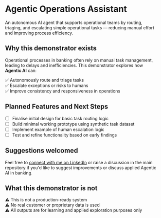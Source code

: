 # Agentic Operations Assistant

An autonomous AI agent that supports operational teams by routing, triaging, and escalating simple operational tasks — reducing manual effort and improving process efficiency.

## Why this demonstrator exists

Operational processes in banking often rely on manual task management, leading to delays and inefficiencies. This demonstrator explores how **Agentic AI** can:

✅ Autonomously route and triage tasks  
✅ Escalate exceptions or risks to humans  
✅ Improve consistency and responsiveness in operations  

## Planned Features and Next Steps

- [ ] Finalise initial design for basic task routing logic  
- [ ] Build minimal working prototype using synthetic task dataset  
- [ ] Implement example of human escalation logic  
- [ ] Test and refine functionality based on early findings  

## Suggestions welcomed

Feel free to [connect with me on LinkedIn](https://www.linkedin.com/in/paulbyford) or raise a discussion in the main repository if you'd like to suggest improvements or discuss applied Agentic AI in banking.

## What this demonstrator is **not**

⚠ This is not a production-ready system  
⚠ No real customer or proprietary data is used  
⚠ All outputs are for learning and applied exploration purposes only  
